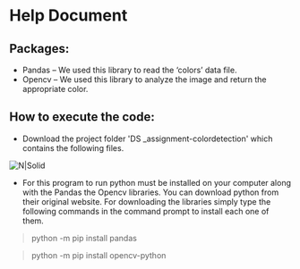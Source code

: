 # Help Document
## Packages:
*	Pandas – We used this library to read the ‘colors’ data file. 
*	Opencv – We used this library to analyze the image and return the appropriate color.

## How to execute the code:
*	Download the project folder 'DS _assignment-colordetection' which contains the following files.

![N|Solid](https://media.discordapp.net/attachments/880161114271387729/917108724928217128/Capture.PNG)

* For this program to run python must be installed on your computer along with the Pandas the Opencv libraries. You can download python from their original website. For downloading the libraries simply type the following commands in the command prompt to install each one of them.
> python -m pip install pandas

> python -m pip install opencv-python

